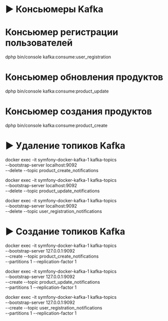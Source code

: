 # ▶️ Консьюмеры Kafka

# Консьюмер регистрации пользователей
dphp bin/console kafka:consume:user_registration

# Консьюмер обновления продуктов
dphp bin/console kafka:consume:product_update

# Консьюмер создания продуктов
dphp bin/console kafka:consume:product_create


# ▶️ Удаление топиков Kafka

docker exec -it symfony-docker-kafka-1 kafka-topics \
--bootstrap-server localhost:9092 \
--delete --topic product_create_notifications

docker exec -it symfony-docker-kafka-1 kafka-topics \
--bootstrap-server localhost:9092 \
--delete --topic product_update_notifications

docker exec -it symfony-docker-kafka-1 kafka-topics \
--bootstrap-server localhost:9092 \
--delete --topic user_registration_notifications


# ▶️ Создание топиков Kafka

docker exec -it symfony-docker-kafka-1 kafka-topics \
--bootstrap-server 127.0.0.1:9092 \
--create --topic product_create_notifications \
--partitions 1 --replication-factor 1

docker exec -it symfony-docker-kafka-1 kafka-topics \
--bootstrap-server 127.0.0.1:9092 \
--create --topic product_update_notifications \
--partitions 1 --replication-factor 1

docker exec -it symfony-docker-kafka-1 kafka-topics \
--bootstrap-server 127.0.0.1:9092 \
--create --topic user_registration_notifications \
--partitions 1 --replication-factor 1

